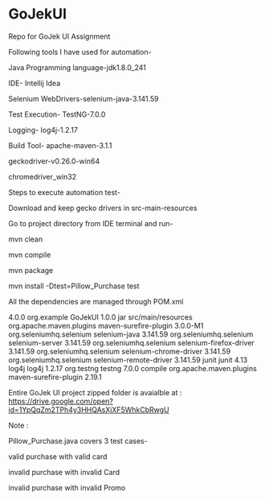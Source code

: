 # GoJekUI
Repo for GoJek UI Assignment

Following tools I have used for automation-

Java Programming language-jdk1.8.0_241

IDE- Intellij Idea 

Selenium WebDrivers-selenium-java-3.141.59

Test Execution- TestNG-7.0.0

Logging- log4j-1.2.17

Build Tool- apache-maven-3.1.1

geckodriver-v0.26.0-win64

chromedriver_win32

Steps to execute automation test-

Download and keep gecko drivers in src-main-resources

Go to project directory from IDE terminal and run-

mvn clean

mvn compile

mvn package

mvn install -Dtest=Pillow_Purchase test

All the dependencies are managed through POM.xml

<?xml version="1.0" encoding="UTF-8"?>
<project xmlns="http://maven.apache.org/POM/4.0.0"
         xmlns:xsi="http://www.w3.org/2001/XMLSchema-instance"
         xsi:schemaLocation="http://maven.apache.org/POM/4.0.0 http://maven.apache.org/xsd/maven-4.0.0.xsd">
    <modelVersion>4.0.0</modelVersion>
    <groupId>org.example</groupId>
    <artifactId>GoJekUI</artifactId>
    <version>1.0.0</version>
    <packaging>jar</packaging>
    <build>
        <resources>
            <resource>
                <directory>src/main/resources</directory>
            </resource>
        </resources>
        <plugins>
            <plugin>
                <groupId>org.apache.maven.plugins</groupId>
                <artifactId>maven-surefire-plugin</artifactId>
                <version>3.0.0-M1</version>
            </plugin>
        </plugins>
    </build>
    <dependencies>
        <dependency>
            <groupId>org.seleniumhq.selenium</groupId>
            <artifactId>selenium-java</artifactId>
            <version>3.141.59</version>
        </dependency>
        <dependency>
            <groupId>org.seleniumhq.selenium</groupId>
            <artifactId>selenium-server</artifactId>
            <version>3.141.59</version>
        </dependency>
        <dependency>
            <groupId>org.seleniumhq.selenium</groupId>
            <artifactId>selenium-firefox-driver</artifactId>
            <version>3.141.59</version>
        </dependency>
        <dependency>
            <groupId>org.seleniumhq.selenium</groupId>
            <artifactId>selenium-chrome-driver</artifactId>
            <version>3.141.59</version>
        </dependency>
        <dependency>
            <groupId>org.seleniumhq.selenium</groupId>
            <artifactId>selenium-remote-driver</artifactId>
            <version>3.141.59</version>
        </dependency>
        <dependency>
        <groupId>junit</groupId>
        <artifactId>junit</artifactId>
        <version>4.13</version>
    </dependency>
        <dependency>
            <groupId>log4j</groupId>
            <artifactId>log4j</artifactId>
            <version>1.2.17</version>
        </dependency>
        <dependency>
            <groupId>org.testng</groupId>
            <artifactId>testng</artifactId>
            <version>7.0.0</version>
            <scope>compile</scope>
        </dependency>
        <dependency>
            <groupId>org.apache.maven.plugins</groupId>
            <artifactId>maven-surefire-plugin</artifactId>
            <version>2.19.1</version>
        </dependency>
    </dependencies>
</project>

Entire GoJek UI project zipped folder is avaialble at : https://drive.google.com/open?id=1YpQqZm2TPh4y3HHQAsXjXF5WhkCbRwgU

Note :

Pillow_Purchase.java covers 3 test cases-

valid purchase with valid card

invalid purchase with invalid Card

invalid purchase with invalid Promo
